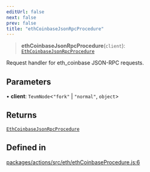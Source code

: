 ```yaml
---
editUrl: false
next: false
prev: false
title: "ethCoinbaseJsonRpcProcedure"
---
```


> **ethCoinbaseJsonRpcProcedure**(`client`): [`EthCoinbaseJsonRpcProcedure`](/reference/tevm/actions/type-aliases/ethcoinbasejsonrpcprocedure/)

Request handler for eth_coinbase JSON-RPC requests.

## Parameters

• **client**: `TevmNode`\<`"fork"` \| `"normal"`, `object`\>

## Returns

[`EthCoinbaseJsonRpcProcedure`](/reference/tevm/actions/type-aliases/ethcoinbasejsonrpcprocedure/)

## Defined in

[packages/actions/src/eth/ethCoinbaseProcedure.js:6](https://github.com/evmts/tevm-monorepo/blob/main/packages/actions/src/eth/ethCoinbaseProcedure.js#L6)
